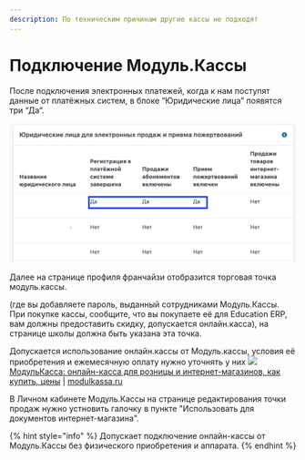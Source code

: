 ```yaml
---
description: По техническим причинам другие кассы не подходят
---
```


# Подключение Модуль.Кассы



После подключения электронных платежей, когда к нам поступят данные от платёжных систем, в блоке “Юридические лица” появятся три “Да“.

![](../../.gitbook/assets/50ab1dd2-be48-4596-bab8-1590fd2c235a.png)

Далее на странице профиля франчайзи отобразится торговая точка модуль.кассы.



(где вы добавляете пароль, выданный сотрудниками Модуль.Кассы. При покупке кассы, сообщите, что вы покупаете её для Education ERP, вам должны предоставить скидку, допускается онлайн.касса), на странице школы должна быть указана эта точка.

Допускается использование онлайн.кассы от Mодуль.кассы, условия её приобретения и ежемесячную оплату нужно уточнять у них ![](https://modulkassa.ru/meta/apple-touch-icon.png)[МодульКасса: онлайн-касса для розницы и интернет-магазинов, как купить, цены](https://modulkassa.ru) | [modulkassa.ru](https://modulkassa.ru)

В Личном кабинете Модуль.Кассы на странице редактирования точки продаж нужно устновить галочку в пункте "Использовать для документов интернет-магазина".

{% hint style="info" %}
Допускает подключение онлайн-кассы от Модуль.Кассы без физического приобретения и аппарата.
{% endhint %}
